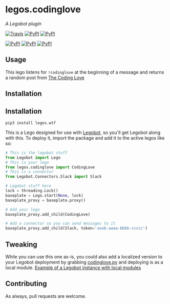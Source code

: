# legos.codinglove

_A Legobot plugin_

[![Travis](https://img.shields.io/travis/Legobot/legos.codinglove.svg)]() [![PyPI](https://img.shields.io/pypi/pyversions/legos.codinglove.svg)]() [![PyPI](https://img.shields.io/pypi/v/legos.codinglove.svg)]()

[![PyPI](https://img.shields.io/pypi/wheel/legos.codinglove.svg)]() [![PyPI](https://img.shields.io/pypi/l/legos.codinglove.svg)]() [![PyPI](https://img.shields.io/pypi/status/legos.codinglove.svg)]()

## Usage

This lego listens for `!codinglove` at the beginning of a message and returns a random post from [The Coding Love](http://thecodinglove.com/)

## Installation

## Installation
`pip3 install legos.wtf`

This is a Lego designed for use with [Legobot](https://github.com/Legobot/Legobot), so you'll get Legobot along with this. To deploy it, import the package and add it to the active legos like so:

```python
# This is the legobot stuff
from Legobot import Lego
# This is your lego
from legos.codinglove import CodingLove
# This is a connector
from Legobot.Connectors.Slack import Slack

# Legobot stuff here
lock = threading.Lock()
baseplate = Lego.start(None, lock)
baseplate_proxy = baseplate.proxy()

# Add your lego
baseplate_proxy.add_child(CodingLove)

# Add a connector so you can send messages to it
baseplate_proxy.add_child(Slack, token='xoxb-aaaa-bbbb-ccccc')
```

## Tweaking

While you can use this one as-is, you could also add a localized version to your Legobot deployment by grabbing [codinglove.py](legos/codinglove.py) and deploying is as a local module. [Example of a Legobot instance with local modules](https://github.com/voxpupuli/thevoxfox/)

## Contributing

As always, pull requests are welcome.
